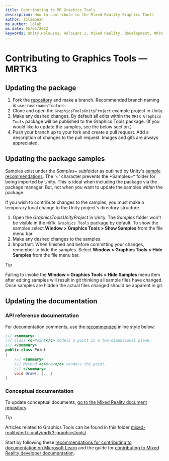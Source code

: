 ```yaml
---
title: Contributing to MR Graphics Tools
description: How to contribute to the Mixed Reality Graphics Tools
author: lolambean
ms.author: lolab
ms.date: 05/05/2022
keywords: Unity,HoloLens, HoloLens 2, Mixed Reality, development, MRTK, Graphics Tools, MRGT, MR Graphics Tools, Bug report,
---
```


# Contributing to Graphics Tools &#8212; MRTK3

## Updating the package

1. Fork the [repository](https://github.com/microsoft/MixedReality-GraphicsTools-Unity) and make a branch. Recommended branch naming is `user/username/feature`.
2. Clone and open the `GraphicsToolsUnityProject` example project in Unity.
3. Make any desired changes. By default all edits within the `MRTK Graphics Tools` package will be published to the Graphics Tools package. (If you would like to update the samples, see the below section.)
4. Push your branch up to your fork and create a pull request. Add a description of changes to the pull request. Images and gifs are always appreciated.

## Updating the package samples

Samples exist under the *Samples~* subfolder as outlined by Unity's [sample recommendations](https://docs.unity3d.com/Manual/cus-samples.html). The '~' character prevents the *Samples~* folder for being imported by Unity. This is ideal when including the package via the package manager. But, not when you want to update the samples *within* the package.

If you wish to contribute changes to the samples, you must make a temporary local change to the Unity project's directory structure.

1. Open the *GraphicsToolsUnityProject* in Unity. The *Samples* folder won't be visible in the `MRTK Graphics Tools` package by default. To show the samples select **Window > Graphics Tools > Show Samples** from the file menu bar.
2. Make any desired changes to the samples.
3. Important: When finished and before committing your changes, remember to hide the samples. Select **Window > Graphics Tools > Hide Samples** from the file menu bar.

>[!TIP]
> Failing to invoke the **Window > Graphics Tools > Hide Samples** menu item after editing samples will result in git thinking all sample files have changed. Once samples are hidden the actual files changed should be apparent in git.

## Updating the documentation

### API reference documentation

For documentation comments, use the [recommended](/dotnet/csharp/language-reference/language-specification/documentation-comments#d2-introduction) inline style below:

```csharp
/// <summary>
/// Class <c>Point</c> models a point in a two-dimensional plane.
/// </summary>
public class Point
{
    /// <summary>
    /// Method <c>Draw</c> renders the point.
    /// </summary>
    void Draw() {...}
}
```

### Conceptual documentation

To update conceptual documents, [go to the Mixed Reality document repository](https://github.com/MicrosoftDocs/mixed-reality). 

>[!Tip]
>Articles related to Graphics Tools can be found in this folder [mixed-reality/mrtk-unity/mrtk3-graphicstools/](https://github.com/MicrosoftDocs/mixed-reality/tree/docs/mrtk-unity/mrtk3-graphicstools)

Start by following these [recommendations for contributing to documentation on Microsoft Learn](/contribute/) and the guide for [contributing to Mixed Reality developer documentation](https://github.com/MicrosoftDocs/mixed-reality/blob/docs/mixed-reality-docs/mr-dev-docs/CONTRIBUTING.md).
